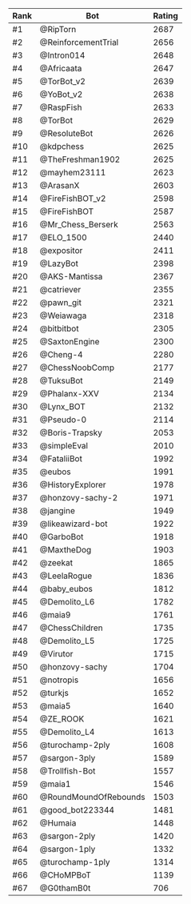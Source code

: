 Rank|Bot|Rating
---|---|---
#1|@RipTorn|2687
#2|@ReinforcementTrial|2656
#3|@Intron014|2648
#4|@Africaata|2647
#5|@TorBot_v2|2639
#6|@YoBot_v2|2638
#7|@RaspFish|2633
#8|@TorBot|2629
#9|@ResoluteBot|2626
#10|@kdpchess|2625
#11|@TheFreshman1902|2625
#12|@mayhem23111|2623
#13|@ArasanX|2603
#14|@FireFishBOT_v2|2598
#15|@FireFishBOT|2587
#16|@Mr_Chess_Berserk|2563
#17|@ELO_1500|2440
#18|@expositor|2411
#19|@LazyBot|2398
#20|@AKS-Mantissa|2367
#21|@catriever|2355
#22|@pawn_git|2321
#23|@Weiawaga|2318
#24|@bitbitbot|2305
#25|@SaxtonEngine|2300
#26|@Cheng-4|2280
#27|@ChessNoobComp|2177
#28|@TuksuBot|2149
#29|@Phalanx-XXV|2134
#30|@Lynx_BOT|2132
#31|@Pseudo-0|2114
#32|@Boris-Trapsky|2053
#33|@simpleEval|2010
#34|@FataliiBot|1992
#35|@eubos|1991
#36|@HistoryExplorer|1978
#37|@honzovy-sachy-2|1971
#38|@jangine|1949
#39|@likeawizard-bot|1922
#40|@GarboBot|1918
#41|@MaxtheDog|1903
#42|@zeekat|1865
#43|@LeelaRogue|1836
#44|@baby_eubos|1812
#45|@Demolito_L6|1782
#46|@maia9|1761
#47|@ChessChildren|1735
#48|@Demolito_L5|1725
#49|@Virutor|1715
#50|@honzovy-sachy|1704
#51|@notropis|1656
#52|@turkjs|1652
#53|@maia5|1640
#54|@ZE_ROOK|1621
#55|@Demolito_L4|1613
#56|@turochamp-2ply|1608
#57|@sargon-3ply|1589
#58|@Trollfish-Bot|1557
#59|@maia1|1546
#60|@RoundMoundOfRebounds|1503
#61|@good_bot223344|1481
#62|@Humaia|1448
#63|@sargon-2ply|1420
#64|@sargon-1ply|1332
#65|@turochamp-1ply|1314
#66|@CHoMPBoT|1139
#67|@G0thamB0t|706
